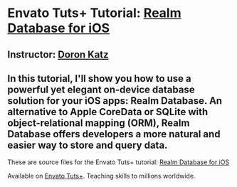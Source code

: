 # Envato Tuts+ Tutorial: [Realm Database for iOS][published url]
## Instructor: [Doron Katz][instructor url]


In this tutorial, I'll show you how to use a powerful yet elegant on-device database solution for your iOS apps: Realm Database. An alternative to Apple CoreData or SQLite with object-relational mapping (ORM), Realm Database offers developers a more natural and easier way to store and query data.
------

These are source files for the Envato Tuts+ tutorial: [Realm Database for iOS][published url]

Available on [Envato Tuts+](https://tutsplus.com). Teaching skills to millions worldwide.

[published url]: http://code.tutsplus.com/tutorials/getting-started-with-realm-database-for-ios--cms-29018
[instructor url]: https://tutsplus.com/authors/doron-katz
